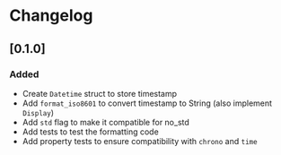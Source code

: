 # Changelog

## [0.1.0]

### Added

- Create `Datetime` struct to store timestamp
- Add `format_iso8601` to convert timestamp to String (also implement `Display`)
- Add `std` flag to make it compatible for no_std
- Add tests to test the formatting code
- Add property tests to ensure compatibility with `chrono` and `time`